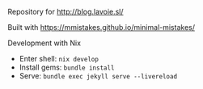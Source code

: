 Repository for <http://blog.lavoie.sl/>

Built with <https://mmistakes.github.io/minimal-mistakes/>

Development with Nix
- Enter shell: `nix develop`
- Install gems: `bundle install`
- Serve: `bundle exec jekyll serve --livereload`
